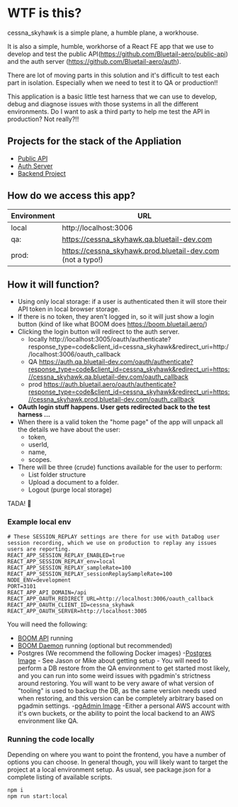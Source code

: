 # WTF is this?

cessna_skyhawk is a simple plane, a humble plane, a workhouse.

It is also a simple, humble, workhorse of a React FE app that we use to develop and test the public API(https://github.com/Bluetail-aero/public-api) and the auth server (https://github.com/Bluetail-aero/auth).

There are lot of moving parts in this solution and it's difficult to test each part in isolation. 
Especially when we need to test it to QA or production!!

This application is a basic little test harness that we can use to develop, debug and diagnose issues with those systems in all the different environments.  Do I want to ask a third party to help me test the API in production? Not really?!!

## Projects for the stack of the Appliation

- [Public API](https://github.com/Bluetail-aero/public-api)
- [Auth Server](https://github.com/Bluetail-aero/auth)
- [Backend Project](https://github.com/Bluetail-aero/bulk-doc-uploader-api)

## How do we access this app?

| Environment | URL                                                        |
| ----------- | ---------------------------------------------------------- |
| local       | http://localhost:3006                                      |
| qa:         | https://cessna_skyhawk.qa.bluetail-dev.com                 |
| prod:       | https://cessna_skyhawk.prod.bluetail-dev.com (not a typo!) |


## How it will function?

- Using only local storage: if a user is authenticated then it will store their API token in local browser storage.
- If there is no token, they aren't logged in, so it will just show a login button (kind of like what BOOM does https://boom.bluetail.aero/)
- Clicking the login button will redirect to the auth server.
   - locally http://localhost:3005/oauth/authenticate?response_type=code&client_id=cessna_skyhawk&redirect_uri=http://localhost:3006/oauth_callback
   - QA https://auth.qa.bluetail-dev.com/oauth/authenticate?response_type=code&client_id=cessna_skyhawk&redirect_uri=https://cessna_skyhawk.qa.bluetail-dev.com/oauth_callback
   - prod https://auth.bluetail.aero/oauth/authenticate?response_type=code&client_id=cessna_skyhawk&redirect_uri=https://cessna_skyhawk.prod.bluetail-dev.com/oauth_callback
- **OAuth login stuff happens. User gets redirected back to the test harness ...**
- When there is a valid token the "home page" of the app will unpack all the details we have about the user: 
  - token, 
  - userId, 
  - name, 
  - scopes.
- There will be three (crude) functions available for the user to perform:
  - List folder structure
  - Upload a document to a folder.
  - Logout (purge local storage)

TADA! 🎉

### Example local env

```
# These SESSION_REPLAY settings are there for use with DataDog user session recording, which we use on production to replay any issues users are reporting.
REACT_APP_SESSION_REPLAY_ENABLED=true
REACT_APP_SESSION_REPLAY_env=local
REACT_APP_SESSION_REPLAY_sampleRate=100
REACT_APP_SESSION_REPLAY_sessionReplaySampleRate=100
NODE_ENV=development
PORT=3101
REACT_APP_API_DOMAIN=/api
REACT_APP_OAUTH_REDIRECT_URL=http://localhost:3006/oauth_callback
REACT_APP_OAUTH_CLIENT_ID=cessna_skyhawk
REACT_APP_OAUTH_SERVER=http://localhost:3005

```

You will need the following:

- [BOOM API](https://github.com/Bluetail-aero/bulk-doc-uploader-api) running
- [BOOM Daemon](https://github.com/Bluetail-aero/bulk-doc-uploader-daemon) running (optional but recommended)
- Postgres (We recommend the following Docker images)
  -[Postgres Image](https://hub.docker.com/layers/ppc64le/postgres/11.17-bullseye/images/sha256-938d2e8f2f90623f244273bd53b88d01c390107e3724de2dfeeffca54fe28b14)
          - See Jason or Mike about getting setup
          - You will need to perform a DB restore from the QA environment to get started most likely, and you can run into some weird issues with pgadmin's strictness around restoring. You will want to be very aware of what version of "tooling" is used to backup the DB, as the same version needs used when restoring, and this version can be completely arbitrary based on pgadmin settings.
  -[pgAdmin Image](https://hub.docker.com/r/dpage/pgadmin4/)
  -Either a personal AWS account with it's own buckets, or the ability to point the local backend to an AWS environment like QA.

### Running the code locally

Depending on where you want to point the frontend, you have a number of options you can choose. In general though, you will likely want to target the project at a local environment setup. As usual, see package.json for a complete listing of available scripts.

```
npm i
npm run start:local
```